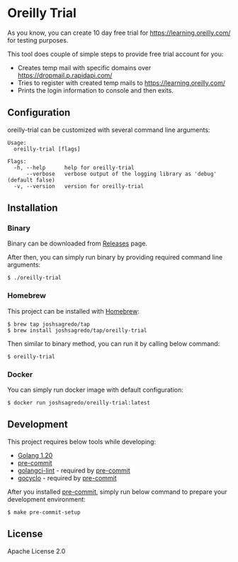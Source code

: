 # Oreilly Trial

As you know, you can create 10 day free trial for https://learning.oreilly.com/ for testing purposes.

This tool does couple of simple steps to provide free trial account for you:
  - Creates temp mail with specific domains over https://dropmail.p.rapidapi.com/
  - Tries to register with created temp mails to https://learning.oreilly.com/
  - Prints the login information to console and then exits.

## Configuration
oreilly-trial can be customized with several command line arguments:
```
Usage:
  oreilly-trial [flags]

Flags:
  -h, --help      help for oreilly-trial
      --verbose   verbose output of the logging library as 'debug' (default false)
  -v, --version   version for oreilly-trial
```

## Installation

### Binary
Binary can be downloaded from [Releases](https://github.com/joshsagredo/oreilly-trial/releases) page.

After then, you can simply run binary by providing required command line arguments:
```shell
$ ./oreilly-trial
```

### Homebrew
This project can be installed with [Homebrew](https://brew.sh/):
```shell
$ brew tap joshsagredo/tap
$ brew install joshsagredo/tap/oreilly-trial
```

Then similar to binary method, you can run it by calling below command:
```shell
$ oreilly-trial
```

### Docker
You can simply run docker image with default configuration:
```shell
$ docker run joshsagredo/oreilly-trial:latest
```

## Development
This project requires below tools while developing:
- [Golang 1.20](https://golang.org/doc/go1.20)
- [pre-commit](https://pre-commit.com/)
- [golangci-lint](https://golangci-lint.run/usage/install/) - required by [pre-commit](https://pre-commit.com/)
- [gocyclo](https://github.com/fzipp/gocyclo) - required by [pre-commit](https://pre-commit.com/)

After you installed [pre-commit](https://pre-commit.com/), simply run below command to prepare your development environment:
```shell
$ make pre-commit-setup
```

## License
Apache License 2.0
